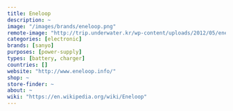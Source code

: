 ```yaml
---
title: Eneloop
description: ~
image: "/images/brands/eneloop.png"
remote-image: "http://trip.underwater.kr/wp-content/uploads/2012/05/eneloop-TM-logo.jpg"
categories: [electronic]
brands: [sanyo]
purposes: [power-supply]
types: [battery, charger]
countries: []
website: "http://www.eneloop.info/"
shop: ~
store-finder: ~
about: ~
wiki: "https://en.wikipedia.org/wiki/Eneloop"
---
```

